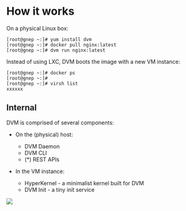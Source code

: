 # How it works

On a physical Linux box:

	[root@gnep ~:]# yum install dvm
	[root@gnep ~:]# docker pull nginx:latest
	[root@gnep ~:]# dvm run nginx:latest

Instead of using LXC, DVM boots the image with a new VM instance:

	[root@gnep ~:]# docker ps
	[root@gnep ~:]#
	[root@gnep ~:]# virsh list
	xxxxxx

## Internal

DVM is comprised of several components:

- On the (physical) host:
  - DVM Daemon
  - DVM CLI
  - (*) REST APIs

- In the VM instance:
  - HyperKernel - a minimalist kernel built for DVM
  - DVM Init - a tiny init service

![](https://trello-attachments.s3.amazonaws.com/552cbb0e30cc49001aaa25fc/872x464/7f1c42bbd4d73b17b7fb3670ef4994bb/upload_2015-04-14_at_3.00.26_pm.png)

